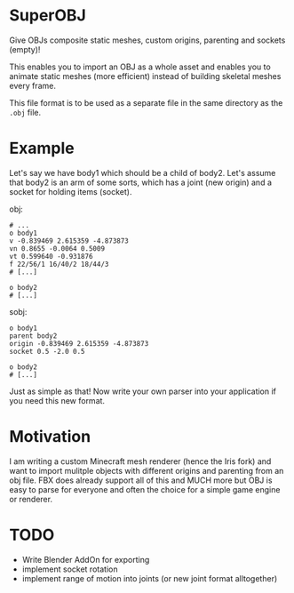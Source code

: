 # SuperOBJ
Give OBJs composite static meshes, custom origins, parenting and sockets (empty)!

This enables you to import an OBJ as a whole asset and enables you to animate static meshes (more efficient) instead of building skeletal meshes every frame.

This file format is to be used as a separate file in the same directory as the `.obj` file.

# Example

Let's say we have body1 which should be a child of body2. Let's assume that body2 is an arm of some sorts, which has a joint (new origin) and a socket for holding items (socket).

obj:
```obj
# ...
o body1
v -0.839469 2.615359 -4.873873
vn 0.8655 -0.0064 0.5009
vt 0.599640 -0.931876
f 22/56/1 16/40/2 18/44/3
# [...]

o body2
# [...]
```

sobj:
```obj
o body1
parent body2
origin -0.839469 2.615359 -4.873873
socket 0.5 -2.0 0.5

o body2
# [...]
```

Just as simple as that! Now write your own parser into your application if you need this new format.


# Motivation

I am writing a custom Minecraft mesh renderer (hence the Iris fork) and want to import mulitple objects with different origins and parenting from an obj file. FBX does already support all of this and MUCH more but OBJ is easy to parse for everyone and often the choice for a simple game engine or renderer.

# TODO
- Write Blender AddOn for exporting
- implement socket rotation
- implement range of motion into joints (or new joint format alltogether)
